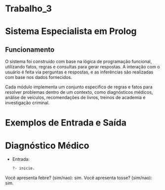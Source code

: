 # Trabalho_3

# Sistema Especialista em Prolog

## Funcionamento
O sistema foi construído com base na lógica de programação funcional, utilizando fatos, regras e consultas para gerar respostas. A interação com o usuário é feita via perguntas e respostas, e as inferências são realizadas com base nos dados fornecidos.

Cada módulo implementa um conjunto específico de regras e fatos para resolver problemas dentro de um contexto, como diagnósticos médicos, análise de veículos, recomendações de livros, treinos de academia e investigação criminal.

# Exemplos de Entrada e Saída

# Diagnóstico Médico
- Entrada:
  
  ```bash
  ?- inicio.
Você apresenta febre? (sim/nao): sim.
Você apresenta tosse? (sim/nao): sim.

